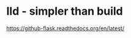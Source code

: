 Ild - simpler than build
========================


https://github-flask.readthedocs.org/en/latest/
